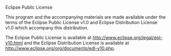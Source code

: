 Eclipse Public License

This program and the accompanying materials are made available under the terms of the Eclipse Public License v1.0 and Eclipse Distribution License v1.0 which accompany this distribution.

The Eclipse Public License is available at http://www.eclipse.org/legal/epl-v10.html and the Eclipse Distribution License is available at http://www.eclipse.org/org/documents/edl-v10.php.
